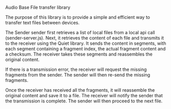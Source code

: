 Audio Base File transfer library

The purpose of this library is to provide a simple and efficient way to transfer text files between devices. 

The Sender sender first retrieves a list of local files from a local api call (sender-server.js).  Next, it retrieves the content of each file and transmits it to the receiver using the Quiet library.  It sends the content in segments, with each segment containing a fragment index, the actual fragment content and a checksum.  The receiver takes these segments and reassembles the original content.

If there is a transmission error, the receiver will request the missing fragments from the sender.  The sender will then re-send the missing fragments.

Once the receiver has received all the fragments, it will reassemble the original content and save it to a file.  The receiver will notify the sender that the transmission is complete.   The sender will then proceed to the next file.
